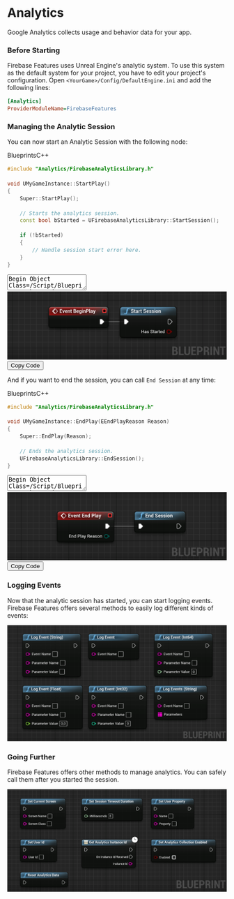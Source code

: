 # Analytics

Google Analytics collects usage and behavior data for your app.


### Before Starting
Firebase Features uses Unreal Engine's analytic system. To use this system as the default system for your project, you have to edit your project's configuration. 
Open `<YourGame>/Config/DefaultEngine.ini` and add the following lines:
```ini
[Analytics]
ProviderModuleName=FirebaseFeatures
```
### Managing the Analytic Session
You can now start an Analytic Session with the following node:

<div class="code-switcher show-cpp-false">
<div class="switcher" >
<span class="sw-bp" onclick="switchBp()">Blueprints</span><span class="sw-cpp" onclick="switchCpp()">C++</span>
</div>
<div class="cpp">

```cpp
#include "Analytics/FirebaseAnalyticsLibrary.h"

void UMyGameInstance::StartPlay()
{
	Super::StartPlay();
	
	// Starts the analytics session.
	const bool bStarted = UFirebaseAnalyticsLibrary::StartSession();
	
	if (!bStarted)
	{
		// Handle session start error here.
	}
}
```

</div>
<div class="bp">
<div class="bpcode">
<textarea readonly>
Begin Object Class=/Script/BlueprintGraph.K2Node_Event Name="K2Node_Event_0"
   EventReference=(MemberParent=Class'"/Script/Engine.Actor"',MemberName="ReceiveBeginPlay")
   bOverrideFunction=True
   NodePosX=2752
   NodePosY=-7728
   NodeGuid=488FDE1244F43AFA89B29AB192A15977
   CustomProperties Pin (PinId=F155888A4133BB95B824C1BCAC89DF05,PinName="OutputDelegate",Direction="EGPD_Output",PinType.PinCategory="delegate",PinType.PinSubCategory="",PinType.PinSubCategoryObject=None,PinType.PinSubCategoryMemberReference=(MemberParent=Class'"/Script/Engine.Actor"',MemberName="ReceiveBeginPlay"),PinType.PinValueType=(),PinType.ContainerType=None,PinType.bIsReference=False,PinType.bIsConst=False,PinType.bIsWeakPointer=False,PinType.bIsUObjectWrapper=False,PersistentGuid=00000000000000000000000000000000,bHidden=False,bNotConnectable=False,bDefaultValueIsReadOnly=False,bDefaultValueIsIgnored=False,bAdvancedView=False,bOrphanedPin=False,)
   CustomProperties Pin (PinId=0B1ED49045A150980B45CFB205ADE038,PinName="then",Direction="EGPD_Output",PinType.PinCategory="exec",PinType.PinSubCategory="",PinType.PinSubCategoryObject=None,PinType.PinSubCategoryMemberReference=(),PinType.PinValueType=(),PinType.ContainerType=None,PinType.bIsReference=False,PinType.bIsConst=False,PinType.bIsWeakPointer=False,PinType.bIsUObjectWrapper=False,LinkedTo=(K2Node_CallFunction_109 B4ABB19440948F5FFE1FFF9E0791A4AE,),PersistentGuid=00000000000000000000000000000000,bHidden=False,bNotConnectable=False,bDefaultValueIsReadOnly=False,bDefaultValueIsIgnored=False,bAdvancedView=False,bOrphanedPin=False,)
End Object
Begin Object Class=/Script/BlueprintGraph.K2Node_CallFunction Name="K2Node_CallFunction_109"
   FunctionReference=(MemberParent=Class'"/Script/FirebaseFeatures.FirebaseAnalyticsLibrary"',MemberName="StartSession")
   NodePosX=2976
   NodePosY=-7728
   NodeGuid=50F00BC5432BDCB9CE86F1B8750977A2
   CustomProperties Pin (PinId=B4ABB19440948F5FFE1FFF9E0791A4AE,PinName="execute",PinToolTip="\nExec",PinType.PinCategory="exec",PinType.PinSubCategory="",PinType.PinSubCategoryObject=None,PinType.PinSubCategoryMemberReference=(),PinType.PinValueType=(),PinType.ContainerType=None,PinType.bIsReference=False,PinType.bIsConst=False,PinType.bIsWeakPointer=False,PinType.bIsUObjectWrapper=False,LinkedTo=(K2Node_Event_0 0B1ED49045A150980B45CFB205ADE038,),PersistentGuid=00000000000000000000000000000000,bHidden=False,bNotConnectable=False,bDefaultValueIsReadOnly=False,bDefaultValueIsIgnored=False,bAdvancedView=False,bOrphanedPin=False,)
   CustomProperties Pin (PinId=0A3A7FAB4A026FFAD6E3ABB245B93A38,PinName="then",PinToolTip="\nExec",Direction="EGPD_Output",PinType.PinCategory="exec",PinType.PinSubCategory="",PinType.PinSubCategoryObject=None,PinType.PinSubCategoryMemberReference=(),PinType.PinValueType=(),PinType.ContainerType=None,PinType.bIsReference=False,PinType.bIsConst=False,PinType.bIsWeakPointer=False,PinType.bIsUObjectWrapper=False,PersistentGuid=00000000000000000000000000000000,bHidden=False,bNotConnectable=False,bDefaultValueIsReadOnly=False,bDefaultValueIsIgnored=False,bAdvancedView=False,bOrphanedPin=False,)
   CustomProperties Pin (PinId=DFD458654BD474FD01B87FBBD4FC458A,PinName="self",PinFriendlyName=NSLOCTEXT("K2Node", "Target", "Target"),PinToolTip="Target\nFirebase Analytics Library Object Reference",PinType.PinCategory="object",PinType.PinSubCategory="",PinType.PinSubCategoryObject=Class'"/Script/FirebaseFeatures.FirebaseAnalyticsLibrary"',PinType.PinSubCategoryMemberReference=(),PinType.PinValueType=(),PinType.ContainerType=None,PinType.bIsReference=False,PinType.bIsConst=False,PinType.bIsWeakPointer=False,PinType.bIsUObjectWrapper=False,DefaultObject="/Script/FirebaseFeatures.Default__FirebaseAnalyticsLibrary",PersistentGuid=00000000000000000000000000000000,bHidden=True,bNotConnectable=False,bDefaultValueIsReadOnly=False,bDefaultValueIsIgnored=False,bAdvancedView=False,bOrphanedPin=False,)
   CustomProperties Pin (PinId=E34BEE5A4BAB38103B8256BE37CB5A21,PinName="ReturnValue",PinFriendlyName="Has Started",PinToolTip="Has Started\nBoolean\n\nStart Session",Direction="EGPD_Output",PinType.PinCategory="bool",PinType.PinSubCategory="",PinType.PinSubCategoryObject=None,PinType.PinSubCategoryMemberReference=(),PinType.PinValueType=(),PinType.ContainerType=None,PinType.bIsReference=False,PinType.bIsConst=False,PinType.bIsWeakPointer=False,PinType.bIsUObjectWrapper=False,DefaultValue="false",AutogeneratedDefaultValue="false",PersistentGuid=00000000000000000000000000000000,bHidden=False,bNotConnectable=False,bDefaultValueIsReadOnly=False,bDefaultValueIsIgnored=False,bAdvancedView=False,bOrphanedPin=False,)
End Object
</textarea>
<img src="_images/StartAnalyticSession.png"/>
<button onclick="copyBlueprintCode(this)">Copy Code</button>
</div>
</div>
</div>

And if you want to end the session, you can call `End Session` at any time:


<div class="code-switcher show-cpp-false">
<div class="switcher" >
<span class="sw-bp" onclick="switchBp()">Blueprints</span><span class="sw-cpp" onclick="switchCpp()">C++</span>
</div>
<div class="cpp">

```cpp
#include "Analytics/FirebaseAnalyticsLibrary.h"

void UMyGameInstance::EndPlay(EEndPlayReason Reason)
{
	Super::EndPlay(Reason);
	
	// Ends the analytics session.
	UFirebaseAnalyticsLibrary::EndSession();
}
```

</div>
<div class="bp">
<div class="bpcode">
<textarea readonly>
Begin Object Class=/Script/BlueprintGraph.K2Node_Event Name="K2Node_Event_1"
   EventReference=(MemberParent=Class'"/Script/Engine.Actor"',MemberName="ReceiveEndPlay")
   bOverrideFunction=True
   NodePosX=2736
   NodePosY=-7600
   NodeGuid=F04EAA484F285E4024AEA3AC18C3C04F
   CustomProperties Pin (PinId=3130C26443DBDDAD2FF1ADA1FFAA4D81,PinName="OutputDelegate",Direction="EGPD_Output",PinType.PinCategory="delegate",PinType.PinSubCategory="",PinType.PinSubCategoryObject=None,PinType.PinSubCategoryMemberReference=(MemberParent=Class'"/Script/Engine.Actor"',MemberName="ReceiveEndPlay"),PinType.PinValueType=(),PinType.ContainerType=None,PinType.bIsReference=False,PinType.bIsConst=False,PinType.bIsWeakPointer=False,PinType.bIsUObjectWrapper=False,PersistentGuid=00000000000000000000000000000000,bHidden=False,bNotConnectable=False,bDefaultValueIsReadOnly=False,bDefaultValueIsIgnored=False,bAdvancedView=False,bOrphanedPin=False,)
   CustomProperties Pin (PinId=85A46C0A4F710FC61D05648B1C8C9CA2,PinName="then",Direction="EGPD_Output",PinType.PinCategory="exec",PinType.PinSubCategory="",PinType.PinSubCategoryObject=None,PinType.PinSubCategoryMemberReference=(),PinType.PinValueType=(),PinType.ContainerType=None,PinType.bIsReference=False,PinType.bIsConst=False,PinType.bIsWeakPointer=False,PinType.bIsUObjectWrapper=False,LinkedTo=(K2Node_CallFunction_121 34A2643D4EE5D4EEFDAEFA85CC349213,),PersistentGuid=00000000000000000000000000000000,bHidden=False,bNotConnectable=False,bDefaultValueIsReadOnly=False,bDefaultValueIsIgnored=False,bAdvancedView=False,bOrphanedPin=False,)
   CustomProperties Pin (PinId=70994BD24A1D1A995BF54C887DC35CB7,PinName="EndPlayReason",PinToolTip="End Play Reason\nEEndPlayReason Enum",Direction="EGPD_Output",PinType.PinCategory="byte",PinType.PinSubCategory="",PinType.PinSubCategoryObject=Enum'"/Script/Engine.EEndPlayReason"',PinType.PinSubCategoryMemberReference=(),PinType.PinValueType=(),PinType.ContainerType=None,PinType.bIsReference=False,PinType.bIsConst=False,PinType.bIsWeakPointer=False,PinType.bIsUObjectWrapper=False,DefaultValue="Destroyed",PersistentGuid=00000000000000000000000000000000,bHidden=False,bNotConnectable=False,bDefaultValueIsReadOnly=False,bDefaultValueIsIgnored=False,bAdvancedView=False,bOrphanedPin=False,)
End Object
Begin Object Class=/Script/BlueprintGraph.K2Node_CallFunction Name="K2Node_CallFunction_121"
   FunctionReference=(MemberParent=Class'"/Script/FirebaseFeatures.FirebaseAnalyticsLibrary"',MemberName="EndSession")
   NodePosX=2928
   NodePosY=-7600
   NodeGuid=B5962D01427474082268CFADFB55E54B
   CustomProperties Pin (PinId=34A2643D4EE5D4EEFDAEFA85CC349213,PinName="execute",PinToolTip="\nExec",PinType.PinCategory="exec",PinType.PinSubCategory="",PinType.PinSubCategoryObject=None,PinType.PinSubCategoryMemberReference=(),PinType.PinValueType=(),PinType.ContainerType=None,PinType.bIsReference=False,PinType.bIsConst=False,PinType.bIsWeakPointer=False,PinType.bIsUObjectWrapper=False,LinkedTo=(K2Node_Event_1 85A46C0A4F710FC61D05648B1C8C9CA2,),PersistentGuid=00000000000000000000000000000000,bHidden=False,bNotConnectable=False,bDefaultValueIsReadOnly=False,bDefaultValueIsIgnored=False,bAdvancedView=False,bOrphanedPin=False,)
   CustomProperties Pin (PinId=F26A55CE43C0C7ED3D8953B296FBC630,PinName="then",PinToolTip="\nExec",Direction="EGPD_Output",PinType.PinCategory="exec",PinType.PinSubCategory="",PinType.PinSubCategoryObject=None,PinType.PinSubCategoryMemberReference=(),PinType.PinValueType=(),PinType.ContainerType=None,PinType.bIsReference=False,PinType.bIsConst=False,PinType.bIsWeakPointer=False,PinType.bIsUObjectWrapper=False,PersistentGuid=00000000000000000000000000000000,bHidden=False,bNotConnectable=False,bDefaultValueIsReadOnly=False,bDefaultValueIsIgnored=False,bAdvancedView=False,bOrphanedPin=False,)
   CustomProperties Pin (PinId=177167064C33EA95BEDF0A86ED570F3C,PinName="self",PinFriendlyName=NSLOCTEXT("K2Node", "Target", "Target"),PinToolTip="Target\nFirebase Analytics Library Object Reference",PinType.PinCategory="object",PinType.PinSubCategory="",PinType.PinSubCategoryObject=Class'"/Script/FirebaseFeatures.FirebaseAnalyticsLibrary"',PinType.PinSubCategoryMemberReference=(),PinType.PinValueType=(),PinType.ContainerType=None,PinType.bIsReference=False,PinType.bIsConst=False,PinType.bIsWeakPointer=False,PinType.bIsUObjectWrapper=False,DefaultObject="/Script/FirebaseFeatures.Default__FirebaseAnalyticsLibrary",PersistentGuid=00000000000000000000000000000000,bHidden=True,bNotConnectable=False,bDefaultValueIsReadOnly=False,bDefaultValueIsIgnored=False,bAdvancedView=False,bOrphanedPin=False,)
End Object
</textarea>
<img src="_images/EndAnalyticSession.png"/>
<button onclick="copyBlueprintCode(this)">Copy Code</button>
</div>
</div>
</div>

### Logging Events
Now that the analytic session has started, you can start logging events. Firebase Features offers several methods to easily log different kinds of events:

<div class="centered">

![](_images/AnalyticLogFunctions.png)

</div>

### Going Further
Firebase Features offers other methods to manage analytics. You can safely call them after you started the session.

<div class="centered">

![](_images/AnalyticsFunctions.png)

</div>


<script>
setTimeout(() => {
	bShowCPP = !JSON.parse(getCookie('bShowCPP'));
	switchCode();
}, 0);
</script>

